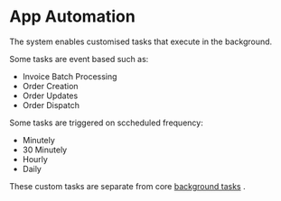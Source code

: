 # App Automation

The system enables customised tasks that execute  in the background.  

Some tasks are event based such as:  

- Invoice Batch Processing
- Order Creation
- Order Updates
- Order Dispatch


Some tasks are triggered on sccheduled frequency:  

- Minutely
- 30 Minutely
- Hourly
- Daily


These custom tasks are separate from core [background tasks](../index.md) .

